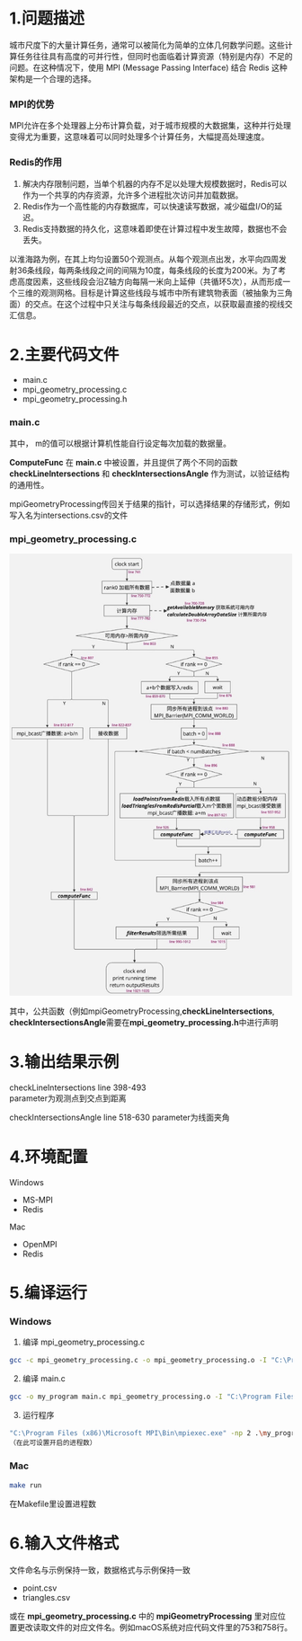 # 1.问题描述
城市尺度下的大量计算任务，通常可以被简化为简单的立体几何数学问题。这些计算任务往往具有高度的可并行性，但同时也面临着计算资源（特别是内存）不足的问题。在这种情况下，使用 MPI (Message Passing Interface) 结合 Redis 这种架构是一个合理的选择。

### MPI的优势
MPI允许在多个处理器上分布计算负载，对于城市规模的大数据集，这种并行处理变得尤为重要，这意味着可以同时处理多个计算任务，大幅提高处理速度。
		
### Redis的作用
1. 解决内存限制问题，当单个机器的内存不足以处理大规模数据时，Redis可以作为一个共享的内存资源，允许多个进程批次访问并加载数据。
2.	Redis作为一个高性能的内存数据库，可以快速读写数据，减少磁盘I/O的延迟。
3.	Redis支持数据的持久化，这意味着即使在计算过程中发生故障，数据也不会丢失。

以淮海路为例，在其上均匀设置50个观测点。从每个观测点出发，水平向四周发射36条线段，每两条线段之间的间隔为10度，每条线段的长度为200米。为了考虑高度因素，这些线段会沿Z轴方向每隔一米向上延伸（共循环5次），从而形成一个三维的观测网格。目标是计算这些线段与城市中所有建筑物表面（被抽象为三角面）的交点。在这个过程中只关注与每条线段最近的交点，以获取最直接的视线交汇信息。

# 2.主要代码文件
+ main.c
+ mpi_geometry_processing.c
+ mpi_geometry_processing.h 

### main.c

其中，
m的值可以根据计算机性能自行设定每次加载的数据量。

**ComputeFunc** 在 **main.c** 中被设置，并且提供了两个不同的函数 **checkLineIntersections** 和 **checkIntersectionsAngle** 作为测试，以验证结构的通用性。

mpiGeometryProcessing传回关于结果的指针，可以选择结果的存储形式，例如写入名为intersections.csv的文件
 
### mpi_geometry_processing.c
!["程序结构"](./img/program_structure.png)

其中，公共函数（例如mpiGeometryProcessing,**checkLineIntersections**, **checkIntersectionsAngle**需要在**mpi_geometry_processing.h**中进行声明

# 3.输出结果示例

checkLineIntersections 
line 398-493     
parameter为观测点到交点到距离

checkIntersectionsAngle 
line 518-630
parameter为线面夹角

# 4.环境配置

Windows
+ MS-MPI
+ Redis

Mac
+ OpenMPI
+ Redis

# 5.编译运行

### Windows
1. 编译 mpi_geometry_processing.c
```sh
gcc -c mpi_geometry_processing.c -o mpi_geometry_processing.o -I "C:\Program Files (x86)\Microsoft MPI\sdk\Include" -I "C:\Program Files (x86)\hiredis\include\hiredis"
```
2. 编译 main.c
```sh
gcc -o my_program main.c mpi_geometry_processing.o -I "C:\Program Files (x86)\Microsoft MPI\sdk\Include" -I "C:\Program Files (x86)\hiredis\include\hiredis" -L "C:\Program Files (x86)\Microsoft MPI\sdk\Lib\x64" -L "C:\Program Files (x86)\hiredis\lib" -l hiredis -l msmpi -l msmpifec -l msmpifmc
```
3. 运行程序
```sh
"C:\Program Files (x86)\Microsoft MPI\Bin\mpiexec.exe" -np 2 .\my_program
（在此可设置开启的进程数）
```
### Mac
```sh
make run 
```
在Makefile里设置进程数

# 6.输入文件格式

文件命名与示例保持一致，数据格式与示例保持一致
+ point.csv
+ triangles.csv

或在 **mpi_geometry_processing.c** 中的 **mpiGeometryProcessing** 里对应位置更改读取文件的对应文件名。例如macOS系统对应代码文件里的753和758行。
